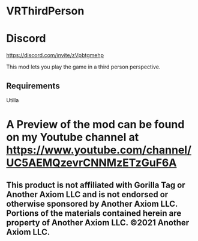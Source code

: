 # VRThirdPerson

# Discord 
https://discord.com/invite/zVpbtgmehp

This mod lets you play the game in a third person perspective.

## Requirements
Utilla

# A Preview of the mod can be found on my Youtube channel at https://www.youtube.com/channel/UC5AEMQzevrCNNMzETzGuF6A

## This product is not affiliated with Gorilla Tag or Another Axiom LLC and is not endorsed or otherwise sponsored by Another Axiom LLC. Portions of the materials contained herein are property of Another Axiom LLC. ©2021 Another Axiom LLC.

